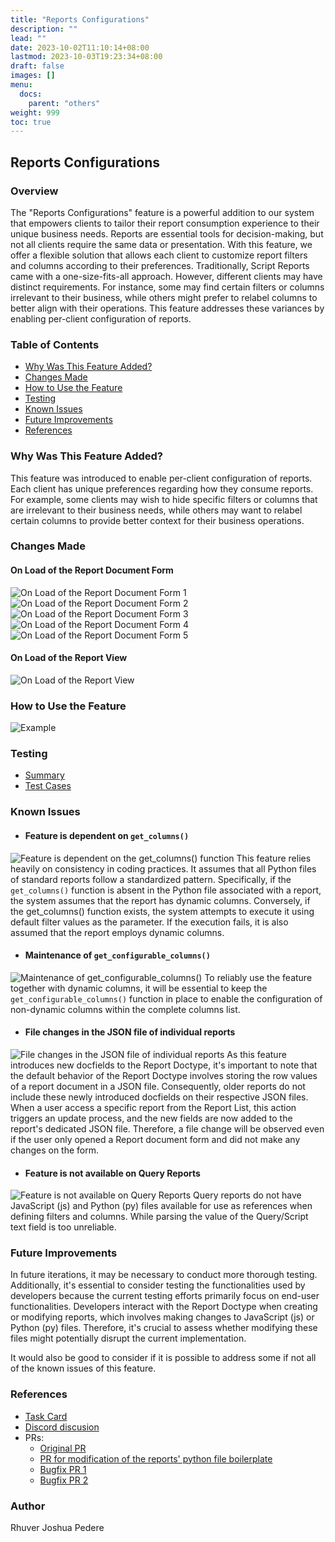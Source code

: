 ```yaml
---
title: "Reports Configurations"
description: ""
lead: ""
date: 2023-10-02T11:10:14+08:00
lastmod: 2023-10-03T19:23:34+08:00
draft: false
images: []
menu: 
  docs:
    parent: "others"
weight: 999
toc: true
---
```


## Reports Configurations
### Overview
 The "Reports Configurations" feature is a powerful addition to our system that empowers clients to tailor their report consumption experience to their unique business needs. Reports are essential tools for decision-making, but not all clients require the same data or presentation. With this feature, we offer a flexible solution that allows each client to customize report filters and columns according to their preferences.
 Traditionally, Script Reports came with a one-size-fits-all approach. However, different clients may have distinct requirements. For instance, some may find certain filters or columns irrelevant to their business, while others might prefer to relabel columns to better align with their operations. This feature addresses these variances by enabling per-client configuration of reports.


### Table of Contents
 - [Why Was This Feature Added?](#why-was-this-feature-added)
 - [Changes Made](#changes-made)
 - [How to Use the Feature](#how-to-use-the-feature)
 - [Testing](#testing)
 - [Known Issues](#known-issues)
 - [Future Improvements](#future-improvements)
 - [References](#references)


### Why Was This Feature Added?
 This feature was introduced to enable per-client configuration of reports. Each client has unique preferences regarding how they consume reports. For example, some clients may wish to hide specific filters or columns that are irrelevant to their business needs, while others may want to relabel certain columns to provide better context for their business operations.

### Changes Made
#### On Load of the Report Document Form
![On Load of the Report Document Form 1](image-6.png)
![On Load of the Report Document Form 2](image-7.png)
![On Load of the Report Document Form 3](image-8.png)
![On Load of the Report Document Form 4](image-9.png)
![On Load of the Report Document Form 5](image-10.png)

#### On Load of the Report View
![On Load of the Report View](image-5.png)
### How to Use the Feature
![Example](example.gif)

### Testing
 - [Summary](https://app.clickup.com/t/865cwwyjc?comment=90080051624998)
 - [Test Cases](https://docs.google.com/spreadsheets/d/16IeQIgDSaPtXUXdGaxYxj3xapZK1GgSc/edit#gid=1215479650)

### Known Issues

- #### Feature is dependent on `get_columns()`
![Feature is dependent on the get_columns() function](image-2.png)
 This feature relies heavily on consistency in coding practices. It assumes that all Python files of standard reports follow a standardized pattern. Specifically, if the `get_columns()` function is absent in the Python file associated with a report, the system assumes that the report has dynamic columns. Conversely, if the get_columns() function exists, the system attempts to execute it using default filter values as the parameter. If the execution fails, it is also assumed that the report employs dynamic columns.

 - #### Maintenance of `get_configurable_columns()`
![Maintenance of get_configurable_columns()](image-1.png)
 To reliably use the feature together with dynamic columns, it will be essential to keep the `get_configurable_columns()` function in place to enable the configuration of non-dynamic columns within the complete columns list.

 - #### File changes in the JSON file of individual reports
![File changes in the JSON file of individual reports](image.png)
 As this feature introduces new docfields to the Report Doctype, it's important to note that the default behavior of the Report Doctype involves storing the row values of a report document in a JSON file. Consequently, older reports do not include these newly introduced docfields on their respective JSON files. When a user access a specific report from the Report List, this action triggers an update process, and the new fields are now added to the report's dedicated JSON file. Therefore, a file change will be observed even if the user only opened a Report document form and did not make any changes on the form.

 - #### Feature is not available on Query Reports
![Feature is not available on Query Reports](image-3.png)
 Query reports do not have JavaScript (js) and Python (py) files available for use as references when defining filters and columns. While parsing the value of the Query/Script text field is too unreliable.


### Future Improvements
 In future iterations, it may be necessary to conduct more thorough testing. Additionally, it's essential to consider testing the functionalities used by developers because the current testing efforts primarily focus on end-user functionalities. Developers interact with the Report Doctype when creating or modifying reports, which involves making changes to JavaScript (js) or Python (py) files. Therefore, it's crucial to assess whether modifying these files might potentially disrupt the current implementation.

 It would also be good to consider if it is possible to address some if not all of the known issues of this feature.

### References
 - [Task Card](https://app.clickup.com/t/865cwwyjc)
 - [Discord discusion](https://discord.com/channels/583992942612447252/1133033028151676928)
 - PRs:
     - [Original PR](https://github.com/BizKit-Tech/frappe/pull/145)
     - [PR for modification of the reports' python file boilerplate](https://github.com/BizKit-Tech/frappe/pull/148)
     - [Bugfix PR 1](https://github.com/BizKit-Tech/frappe/pull/158)
     - [Bugfix PR 2](https://github.com/BizKit-Tech/frappe/pull/161)

### Author
 Rhuver Joshua Pedere
